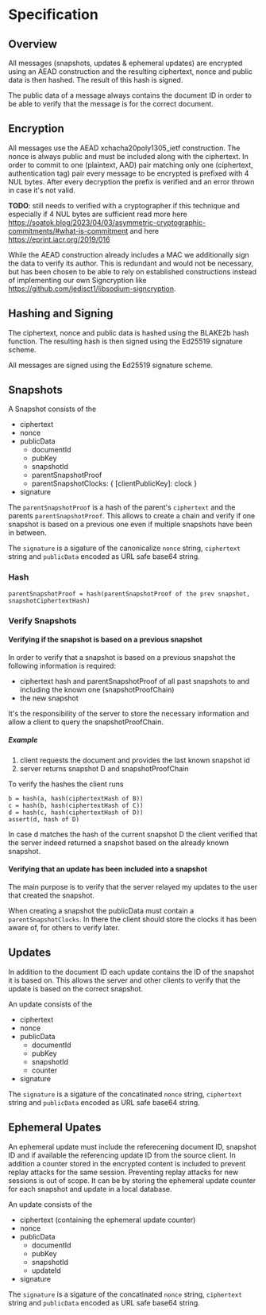 # Specification

## Overview

All messages (snapshots, updates & ephemeral updates) are encrypted using an AEAD construction and the resulting ciphertext, nonce and public data is then hashed. The result of this hash is signed.

The public data of a message always contains the document ID in order to be able to verify that the message is for the correct document.

## Encryption

All messages use the AEAD xchacha20poly1305_ietf construction. The nonce is always public and must be included along with the ciphertext.
In order to commit to one (plaintext, AAD) pair matching only one (ciphertext, authentication tag) pair every message to be encrypted is prefixed with 4 NUL bytes. After every decryption the prefix is verified and an error thrown in case it's not valid.

**TODO**: still needs to verified with a cryptographer if this technique and especially if 4 NUL bytes are sufficient
read more here https://soatok.blog/2023/04/03/asymmetric-cryptographic-commitments/#what-is-commitment and
here https://eprint.iacr.org/2019/016

While the AEAD construction already includes a MAC we additionally sign the data to verify its author. This is redundant and would not be necessary, but has been chosen to be able to rely on established constructions instead of implementing our own Signcryption like https://github.com/jedisct1/libsodium-signcryption.

## Hashing and Signing

The ciphertext, nonce and public data is hashed using the BLAKE2b hash function. The resulting hash is then signed using the Ed25519 signature scheme.

All messages are signed using the Ed25519 signature scheme.

## Snapshots

A Snapshot consists of the

- ciphertext
- nonce
- publicData
  - documentId
  - pubKey
  - snapshotId
  - parentSnapshotProof
  - parentSnapshotClocks: { [clientPublicKey]: clock }
- signature

The `parentSnapshotProof` is a hash of the parent's `ciphertext` and the parents `parentSnapshotProof`. This allows to create a chain
and verify if one snapshot is based on a previous one even if multiple snapshots have been in between.

The `signature` is a sigature of the canonicalize `nonce` string, `ciphertext` string and `publicData` encoded as URL safe base64 string.

### Hash

```
parentSnapshotProof = hash(parentSnapshotProof of the prev snapshot, snapshotCiphertextHash)
```

### Verify Snapshots

#### Verifying if the snapshot is based on a previous snapshot

In order to verify that a snapshot is based on a previous snapshot the following information is required:
- ciphertext hash and parentSnapshotProof of all past snapshots to and including the known one (snapshotProofChain)
- the new snapshot

It's the responsibility of the server to store the necessary information and allow a client to query the snapshotProofChain. 

##### Example

1. client requests the document and provides the last known snapshot id
2. server returns snapshot D and snapshotProofChain

To verify the hashes the client runs

```
b = hash(a, hash(ciphertextHash of B))
c = hash(b, hash(ciphertextHash of C))
d = hash(c, hash(ciphertextHash of D))
assert(d, hash of D)
```

In case d matches the hash of the current snapshot D the client verified that the server indeed returned a snapshot based on the already known snapshot.

#### Verifying that an update has been included into a snapshot

The main purpose is to verify that the server relayed my updates to the user that created the snapshot.

When creating a snapshot the publicData must contain a `parentSnapshotClocks`. In there the client should store the clocks it has been aware of, for others to verify later.

## Updates

In addition to the document ID each update contains the ID of the snapshot it is based on. This allows the server and other clients to verify that the update is based on the correct snapshot.

An update consists of the

- ciphertext
- nonce
- publicData
  - documentId
  - pubKey
  - snapshotId
  - counter
- signature

The `signature` is a sigature of the concatinated `nonce` string, `ciphertext` string and `publicData` encoded as URL safe base64 string.

## Ephemeral Upates

An ephemeral update must include the referecening document ID, snapshot ID and if available the referencing update ID from the source client. In addition a counter stored in the encrypted content is included to prevent replay attacks for the same session. Preventing replay attacks for new sessions is out of scope. It can be by storing the ephemeral update counter for each snapshot and update in a local database.

An update consists of the

- ciphertext (containing the ephemeral update counter)
- nonce
- publicData
  - documentId
  - pubKey
  - snapshotId
  - updateId
- signature

The `signature` is a sigature of the concatinated `nonce` string, `ciphertext` string and `publicData` encoded as URL safe base64 string.
